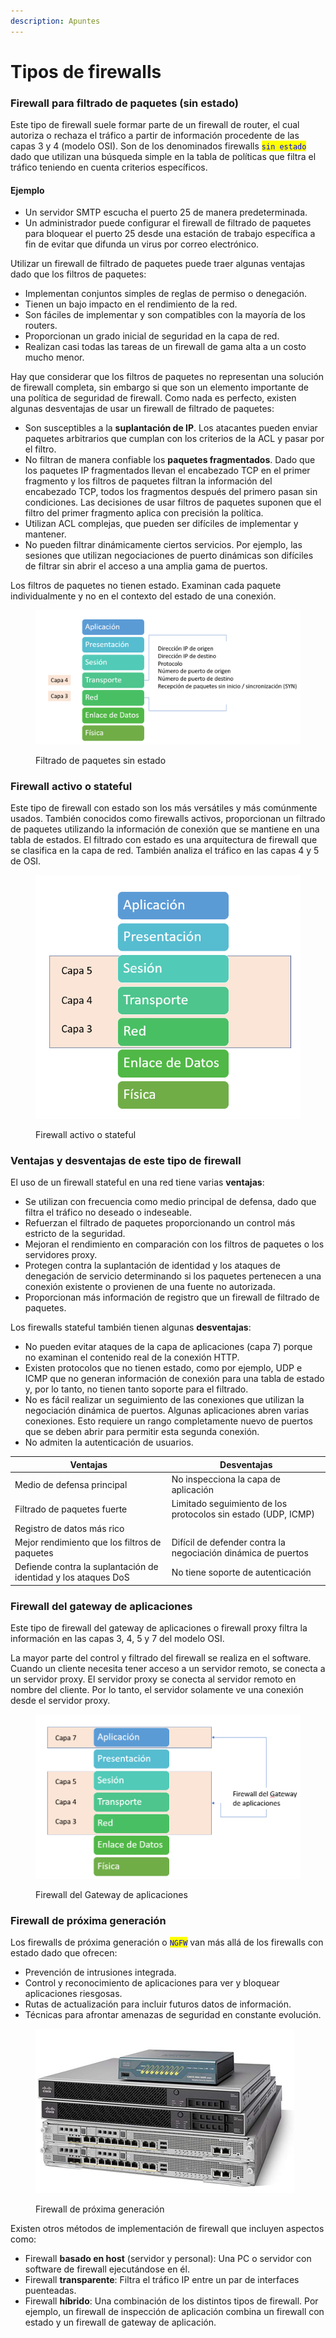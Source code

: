 ```yaml
---
description: Apuntes
---
```


# Tipos de firewalls

### Firewall para filtrado de paquetes (sin estado)

Este tipo de firewall suele formar parte de un firewall de router, el cual autoriza o rechaza el tráfico a partir de información procedente de las capas 3 y 4 (modelo OSI). Son de los denominados firewalls <mark style="color:blue;">`sin estado`</mark> dado que utilizan una búsqueda simple en la tabla de políticas que filtra el tráfico teniendo en cuenta criterios específicos.

#### Ejemplo&#x20;

* Un servidor SMTP escucha el puerto 25 de manera predeterminada.&#x20;
* Un administrador puede configurar el firewall de filtrado de paquetes para bloquear el puerto 25 desde una estación de trabajo específica a fin de evitar que difunda un virus por correo electrónico.

Utilizar un firewall de filtrado de paquetes puede traer algunas ventajas dado que los filtros de paquetes:

* Implementan conjuntos simples de reglas de permiso o denegación.
* Tienen un bajo impacto en el rendimiento de la red.
* Son fáciles de implementar y son compatibles con la mayoría de los routers.
* Proporcionan un grado inicial de seguridad en la capa de red.
* Realizan casi todas las tareas de un firewall de gama alta a un costo mucho menor.

Hay que considerar que los filtros de paquetes no representan una solución de firewall completa, sin embargo si que son un elemento importante de una política de seguridad de firewall. Como nada es perfecto, existen algunas desventajas de usar un firewall de filtrado de paquetes:

* Son susceptibles a la **suplantación de IP**. Los atacantes pueden enviar paquetes arbitrarios que cumplan con los criterios de la ACL y pasar por el filtro.
* No filtran de manera confiable los **paquetes fragmentados**. Dado que los paquetes IP fragmentados llevan el encabezado TCP en el primer fragmento y los filtros de paquetes filtran la información del encabezado TCP, todos los fragmentos después del primero pasan sin condiciones. Las decisiones de usar filtros de paquetes suponen que el filtro del primer fragmento aplica con precisión la política.
* Utilizan ACL complejas, que pueden ser difíciles de implementar y mantener.
* No pueden filtrar dinámicamente ciertos servicios. Por ejemplo, las sesiones que utilizan negociaciones de puerto dinámicas son difíciles de filtrar sin abrir el acceso a una amplia gama de puertos.

Los filtros de paquetes no tienen estado. Examinan cada paquete individualmente y no en el contexto del estado de una conexión.

<figure><img src="../../.gitbook/assets/image (4) (2) (3) (1).png" alt=""><figcaption><p>Filtrado de paquetes sin estado</p></figcaption></figure>

### &#x20;Firewall activo o stateful

Este tipo de firewall con estado son los más versátiles y más comúnmente usados. También conocidos como firewalls activos,  proporcionan un filtrado de paquetes utilizando la información de conexión que se mantiene en una tabla de estados. El filtrado con estado es una arquitectura de firewall que se clasifica en la capa de red. También analiza el tráfico en las capas 4 y 5 de OSI.

<figure><img src="../../.gitbook/assets/image (7) (5).png" alt=""><figcaption><p>Firewall activo o stateful</p></figcaption></figure>

&#x20;

### Ventajas y desventajas de este tipo de firewall

El uso de un firewall stateful en una red tiene varias **ventajas**:

* Se utilizan con frecuencia como medio principal de defensa, dado que filtra el tráfico no deseado o indeseable.
* Refuerzan el filtrado de paquetes proporcionando un control más estricto de la seguridad.
* Mejoran el rendimiento en comparación con los filtros de paquetes o los servidores proxy.
* Protegen contra la suplantación de identidad y los ataques de denegación de servicio determinando si los paquetes pertenecen a una conexión existente o provienen de una fuente no autorizada.
* Proporcionan más información de registro que un firewall de filtrado de paquetes.

Los firewalls stateful también tienen algunas **desventajas**:

* No pueden evitar ataques de la capa de aplicaciones (capa 7) porque no examinan el contenido real de la conexión HTTP.
* Existen protocolos que no tienen estado, como por ejemplo, UDP e ICMP que no generan información de conexión para una tabla de estado y, por lo tanto, no tienen tanto soporte para el filtrado.
* No es fácil realizar un seguimiento de las conexiones que utilizan la negociación dinámica de puertos. Algunas aplicaciones abren varias conexiones. Esto requiere un rango completamente nuevo de puertos que se deben abrir para permitir esta segunda conexión.
* No admiten la autenticación de usuarios.



| Ventajas                                                       | Desventajas                                                   |
| -------------------------------------------------------------- | ------------------------------------------------------------- |
| Medio de defensa principal                                     | No inspecciona la capa de aplicación                          |
| Filtrado de paquetes fuerte                                    | Limitado seguimiento de los protocolos sin estado (UDP, ICMP) |
| Registro de datos más rico                                     |                                                               |
| Mejor rendimiento que los filtros de paquetes                  | Difícil de defender contra la negociación dinámica de puertos |
| Defiende contra la suplantación de identidad y los ataques DoS | No tiene soporte de autenticación                             |

### Firewall del gateway de aplicaciones

Este tipo de firewall del gateway de aplicaciones o firewall proxy filtra la información en las capas 3, 4, 5 y 7 del modelo OSI.&#x20;

La mayor parte del control y filtrado del firewall se realiza en el software. Cuando un cliente necesita tener acceso a un servidor remoto, se conecta a un servidor proxy. El servidor proxy se conecta al servidor remoto en nombre del cliente. Por lo tanto, el servidor solamente ve una conexión desde el servidor proxy.

<figure><img src="../../.gitbook/assets/image (3) (1) (1) (1) (1) (1) (1) (1) (1) (1) (1) (1) (1) (1) (1) (1) (1) (1) (1) (1) (1).png" alt=""><figcaption><p>Firewall del Gateway de aplicaciones</p></figcaption></figure>

### Firewall de próxima generación

Los firewalls de próxima generación o <mark style="color:blue;">`NGFW`</mark> van más allá de los firewalls con estado dado que ofrecen:

* Prevención de intrusiones integrada.
* Control y reconocimiento de aplicaciones para ver y bloquear aplicaciones riesgosas.
* Rutas de actualización para incluir futuros datos de información.
* Técnicas para afrontar amenazas de seguridad en constante evolución.

<figure><img src="../../.gitbook/assets/image (5) (1) (4).png" alt=""><figcaption><p>Firewall de próxima generación</p></figcaption></figure>

Existen otros métodos de implementación de firewall que incluyen aspectos como:

* Firewall **basado en host** (servidor y personal): Una PC o servidor con software de firewall ejecutándose en él.
* Firewall **transparente**: Filtra el tráfico IP entre un par de interfaces puenteadas.
* Firewall **híbrido**: Una combinación de los distintos tipos de firewall. Por ejemplo, un firewall de inspección de aplicación combina un firewall con estado y un firewall de gateway de aplicación.
